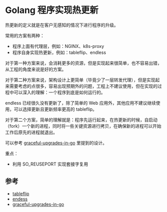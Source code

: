 # Golang 程序实现热更新

热更新的定义就是在客户无感知的情况下进行程序的升级。

常用的方案有两种：

- 程序上面有代理层，例如：NGINX、k8s-proxy
- 程序自身实现热更新，例如：tableflip、endless

对于第一种方案来说，会消耗更多的资源，但是实现起来很简单，也不容易出错，从工程的角度来说是好的方案。

对于第二种方案来说，架构设计上更简单（毕竟少了一层转发代理），但是实现起来需要考虑的点很多，容易出现预期外的问题，工程上不建议使用，但在实现的过程中可以深入的理解：一个程序到底是如何运行的。

endless 已经很久没有更新了，除了简单的 Web 应用外，其他应用不建议继续使用，可以选择更新且更新频率更高的 tableflip。

对于第二个方案，简单的理解就是：程序先运行起来，在热更新的时候，自启动（fork）一个新的进程，同时将一些关键资源进行拷贝，在确保新的进程可以开始工作后原先的进程就退出。

可以参考 [graceful-upgrades-in-go](https://blog.cloudflare.com/graceful-upgrades-in-go/) 里提到的设计。

重点：

- 利用 SO_REUSEPORT 实现套接字复用

## 参考

- [tableflip](https://github.com/cloudflare/tableflip)
- [endess](https://github.com/fvbock/endless)
- [graceful-upgrades-in-go](https://blog.cloudflare.com/graceful-upgrades-in-go/)
